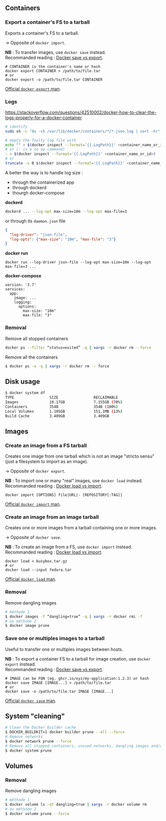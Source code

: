 ## Containers 

### Export a container's FS to a tarball

Exports a container's FS to a tarball.

-> Opposite of `docker import`.

**NB** : To transfer images, use `docker save` instead. \
Recommanded reading : [Docker save vs export](https://www.baeldung.com/ops/docker-save-export).

```shell
# CONTAINER is the container's name or hash
docker export CONTAINER > /path/to/file.tar
# or
docker export -o /path/to/file.tar CONTAINER
```

[Official `docker export` man](https://docs.docker.com/engine/reference/commandline/export/).

### Logs

https://stackoverflow.com/questions/42510002/docker-how-to-clear-the-logs-properly-for-a-docker-container

```sh
# identify
sudo sh -c "du -ch /var/lib/docker/containers/*/*-json.log | sort -hr"

# empty the faulty log file with
echo "" > $(docker inspect --format='{{.LogPath}}' <container_name_or_id>)
# or (: is a no op command)
: > $(docker inspect --format='{{.LogPath}}' <container_name_or_id>)
# or
truncate -s 0 $(docker inspect --format='{{.LogPath}}' <container_name_or_id>)
```

A better the way is to handle log size :
- through the containerized app 
- through dockerd
- thourgh docker-compose 

**dockerd**
```sh
dockerd ... --log-opt max-size=10m --log-opt max-file=3
```
or through its `daemon.json` file
```json
{
  "log-driver": "json-file",
  "log-opts": {"max-size": "10m", "max-file": "3"}
}
```

**docker run**
```
docker run --log-driver json-file --log-opt max-size=10m --log-opt max-file=3 ...
```

**docker-compose**
```
version: '3.7'
services:
  app:
    image: ...
    logging:
      options:
        max-size: "10m"
        max-file: "3"
```

### Removal

Remove all stopped containers
```sh
docker ps --filter “status=exited” -q | xargs -r docker rm --force
```

Remove all the containers
```sh
$ docker ps -a -q | xargs -r docker rm -- force
```

## Disk usage

```sh
$ docker system df
TYPE                SIZE                RECLAIMABLE
Images              10.17GB             7.155GB (70%)
Containers          354B                354B (100%)
Local Volumes       1.105GB             151.1MB (13%)
Build Cache         3.409GB             3.409GB
```

## Images

### Create an image from a FS tarball

Creates one image from one tarball which is not an image "stricto sensu" (just a filesystem to import as an image). 

-> Opposite of `docker export`.

**NB** : To import one or many "real" images, use `docker load` instead. \
Recommanded reading : [Docker load vs import](https://medium.com/bb-tutorials-and-thoughts/docker-import-vs-load-91d418f0073c).

```shell
docker import [OPTIONS] file|URL|- [REPOSITORY[:TAG]]
```

[Official `docker import` man](https://docs.docker.com/engine/reference/commandline/import/).

### Create an image from an image tarball

Creates one or more images from a tarball containing one or more images. 

-> Opposite of `docker save`.

**NB** : To create an image from a FS, use `docker import` instead. \
Recommanded reading : [Docker load vs import](https://medium.com/bb-tutorials-and-thoughts/docker-import-vs-load-91d418f0073c).

```shell
docker load < busybox.tar.gz
# or
docker load --input fedora.tar
```

[Official `docker load` man](https://docs.docker.com/engine/reference/commandline/load/).

### Removal

Remove dangling images
```sh
# méthode 1
$ docker images -f “dangling=true” -q | xargs -r docker rmi -f
# ou méthode 2 
$ docker image prune
```

### Save one or multiples images to a tarball

Useful to transfer one or multiples images between hosts. 

**NB** : To export a container FS to a tarball for image creation, use `docker export` instead. \
Recommanded reading : [Docker save vs export](https://www.baeldung.com/ops/docker-save-export).

```shell
# IMAGE can be FQN (eg. ghcr.io/xyz/my-application:1.2.3) or hash
docker save IMAGE [IMAGE...] > /path/to/file.tar
# or
docker save -o /path/to/file.tar IMAGE [IMAGE...]
```

[Official `docker save` man](https://docs.docker.com/engine/reference/commandline/save/).

## System "cleaning"
```sh
# Clean the Docker builder cache
$ DOCKER_BUILDKIT=1 docker builder prune --all --force
# Remove networks
$ docker network prune --force
# Remove all stopped containers, unused networks, dangling images and/or unused images, dangling volumes, builder cache.
$ docker system prune
```

## Volumes

### Removal

Remove dangling images
```sh
# méthode 1
$ docker volume ls -qf dangling=true | xargs -r docker volume rm
# ou méthode 2 
$ docker volume prune --force
```
